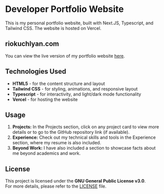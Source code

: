 # Developer Portfolio Website

This is my personal portfolio website, built with Next.JS, Typescript, and Tailwind CSS. The website is hosted on Vercel.

## riokuchlyan.com

You can view the live version of my portfolio website [here](https://riokuchlyan.com).

## Technologies Used

- **HTML5** - for the content structure and layout
- **Tailwind CSS** - for styling, animations, and responsive layout
- **Typescript** - for interactivity, and light/dark mode functionality
- **Vercel** - for hosting the website

## Usage

1. **Projects:** In the Projects section, click on any project card to view more details or to go to the GitHub repository link (if available).
2. **Experience:** Check out my technical skills and tools in the Experience section, where my resume is also included.
3. **Beyond Work:** I have also included a section to showcase facts about me beyond academics and work.

## License

This project is licensed under the **GNU General Public License v3.0**.  
For more details, please refer to the [LICENSE](./LICENSE) file.
